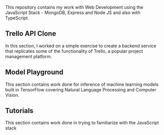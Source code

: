 This repository contains my work with Web Development using the JavaScript Stack - MongoDB, Express and Node JS and also with TypeScript. 

## Trello API Clone

In this section, I worked on a simple exercise to create a backend service that replicates some of the functionality of Trello, a popular project management platform.

## Model Playground

This section contains work done for inference of machine learning models built in TensorFlow covering Natural Language Processing and Computer Vision. 


## Tutorials

This section contains work done in trying to familiarize with the JavaScript stack
